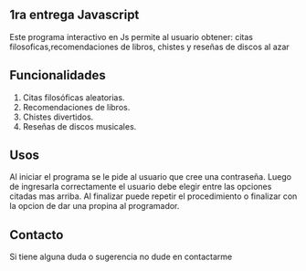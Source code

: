 ## 1ra entrega Javascript
Este programa interactivo en Js permite al usuario obtener: citas filosoficas,recomendaciones de libros, chistes y reseñas de discos al azar

## Funcionalidades 
1. Citas filosóficas aleatorias.
2. Recomendaciones de libros.
3. Chistes divertidos.
4. Reseñas de discos musicales.

## Usos
Al iniciar el programa se le pide al usuario que cree una contraseña.
Luego de ingresarla correctamente el usuario debe elegir entre las opciones citadas mas arriba.
Al finalizar puede repetir el procedimiento o finalizar con la opcion de dar una propina al programador.

## Contacto
Si tiene alguna duda o sugerencia no dude en contactarme
